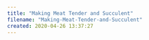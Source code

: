 ```yaml
---
title: "Making Meat Tender and Succulent"
filename: "Making-Meat-Tender-and-Succulent"
created: 2020-04-26 13:37:27
---
```

